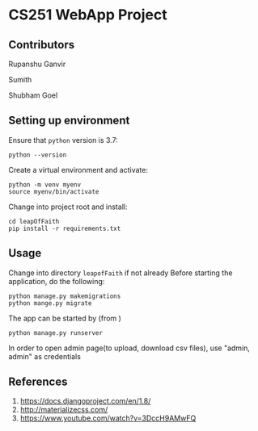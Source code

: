 CS251 WebApp Project
====================

Contributors
------------
Rupanshu Ganvir

Sumith

Shubham Goel

Setting up environment
----------------------
Ensure that `python` version is 3.7:
```
python --version
```
Create a virtual environment and activate:
```
python -m venv myenv
source myenv/bin/activate
```

Change into project root and install:
```
cd leapOfFaith
pip install -r requirements.txt
```

Usage
-----
Change into directory `leapofFaith` if not already
Before starting the application, do the following:
```
python manage.py makemigrations
python mange.py migrate
```

The app can be started by (from )
```
python manage.py runserver
```

In order to open admin page(to upload, download csv files), use "admin, admin" as credentials

References
----------
1) https://docs.djangoproject.com/en/1.8/
2) http://materializecss.com/
3) https://www.youtube.com/watch?v=3DccH9AMwFQ
